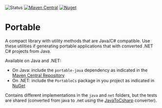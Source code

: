 ![Status](https://github.com/javiertuya/portable/actions/workflows/test.yml/badge.svg)
[![Maven Central](https://img.shields.io/maven-central/v/io.github.javiertuya/portable-java)](https://central.sonatype.com/artifact/io.github.javiertuya/portable-java)
[![Nuget](https://img.shields.io/nuget/v/PortableCs)](https://www.nuget.org/packages/PortableCs/)

# Portable

A compact library with utility methods that are Java/C# compatible.
Use these utilities if generating portable applications that with converted .NET C# projects from Java.

Available on Java and .NET: 

- On Java: include the `portable-java` dependency as indicated in the 
  [Maven Central Repository](https://central.sonatype.com/artifact/io.github.javiertuya/portable-java)
- On .NET: include the `PortableCs` package in you project as indicated in 
  [NuGet](https://www.nuget.org/packages/PortableCs)

Contains different implementations in the `java` and `net` folders,
but the tests are shared (converted from java to .net using the [JavaToCsharp](https://github.com/paulirwin/JavaToCSharp) converter).